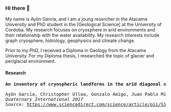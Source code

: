 ### Hi there 👋

My name is Ayôn García, and I am a joung resercher in the Atacama University and PhD student in the [Geological Science] at the University of Cordoba. My research focuses on cryosphere in arid environments and their relationship with the water availability. My research interests include graph cryosphere, hidrology, geophysics and climate change.

Prior to my PhD, I received a Diploma in Geology from the Atacama University. For my Diploma thesis, I researched the topic of glacier and periglacial environment.

#### Research

<pre>
<b>An inventory of cryospheric landforms in the arid diagonal of South America (high Central Andes, Atacama region, Chile)
</b>
Ayôn García, Christopher Ulloa, Gonzalo Amigo, Juan Pablo Milana, Catherine Medina
<em>Quaternary International 2017</em>
Source: <a href="https://www.sciencedirect.com/science/article/pii/S1040618216310564">https://www.sciencedirect.com/science/article/pii/S1040618216310564</a>
</pre>

<!--
**ayongarcia/ayongarcia** is a ✨ _special_ ✨ repository because its `README.md` (this file) appears on your GitHub profile.

Here are some ideas to get you started:

- 🔭 I’m currently working on ...
- 🌱 I’m currently learning ...
- 👯 I’m looking to collaborate on ...
- 🤔 I’m looking for help with ...
- 💬 Ask me about ...
- 📫 How to reach me: ...
- 😄 Pronouns: ...
- ⚡ Fun fact: ...
-->
